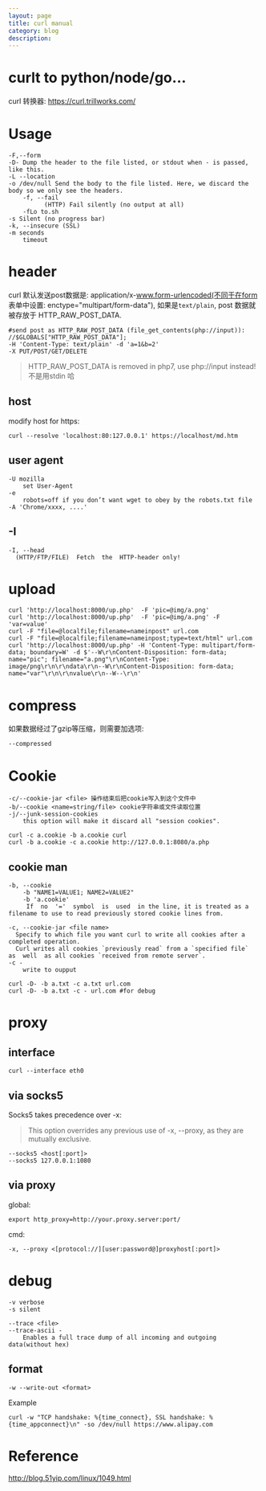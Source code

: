 ```yaml
---
layout: page
title: curl manual
category: blog
description:
---
```


# curlt to python/node/go...
curl 转换器: https://curl.trillworks.com/

# Usage

	-F,--form
	-D- Dump the header to the file listed, or stdout when - is passed, like this.
	-L --location
	-o /dev/null Send the body to the file listed. Here, we discard the body so we only see the headers.
        -f, --fail
              (HTTP) Fail silently (no output at all)
        -fLo to.sh
	-s Silent (no progress bar)
	-k, --insecure (SSL)
    -m seconds
        timeout

# header
curl 默认发送post数据是: application/x-www.form-urlencoded(不同于在form 表单中设置: enctype="multipart/form-data"), 如果是`text/plain`, post 数据就被存放于 HTTP_RAW_POST_DATA.

	#send post as HTTP_RAW_POST_DATA (file_get_contents(php://input)):
	//$GLOBALS["HTTP_RAW_POST_DATA"];
	-H 'Content-Type: text/plain' -d 'a=1&b=2'
	-X PUT/POST/GET/DELETE

> HTTP_RAW_POST_DATA is removed in php7, use php://input instead! 不是用stdin 哈

## host
modify host for https:

    curl --resolve 'localhost:80:127.0.0.1' https://localhost/md.htm

## user agent

	-U mozilla
		set User-Agent
	-e
		robots=off if you don’t want wget to obey by the robots.txt file
    -A 'Chrome/xxxx, ....'

## -I

	-I, --head
	  (HTTP/FTP/FILE)  Fetch  the  HTTP-header only!

# upload

	curl 'http://localhost:8000/up.php'  -F 'pic=@img/a.png'
	curl 'http://localhost:8000/up.php'  -F 'pic=@img/a.png' -F 'var=value'
	curl -F "file=@localfile;filename=nameinpost" url.com
	curl -F "file=@localfile;filename=nameinpost;type=text/html" url.com
	curl 'http://localhost:8000/up.php' -H 'Content-Type: multipart/form-data; boundary=W' -d $'--W\r\nContent-Disposition: form-data; name="pic"; filename="a.png"\r\nContent-Type: image/png\r\n\r\ndata\r\n--W\r\nContent-Disposition: form-data; name="var"\r\n\r\nvalue\r\n--W--\r\n'

# compress
如果数据经过了gzip等压缩，则需要加选项:

	--compressed

# Cookie

	-c/--cookie-jar <file> 操作结束后把cookie写入到这个文件中
	-b/--cookie <name=string/file> cookie字符串或文件读取位置
	-j/--junk-session-cookies
		this option will make it discard all "session cookies".

	curl -c a.cookie -b a.cookie curl
	curl -b a.cookie -c a.cookie http://127.0.0.1:8080/a.php

## cookie man

	-b, --cookie
		-b "NAME1=VALUE1; NAME2=VALUE2"
		-b 'a.cookie'
		 If  no  '='  symbol  is  used  in the line, it is treated as a filename to use to read previously stored cookie lines from.

	-c, --cookie-jar <file name>
	  Specify to which file you want curl to write all cookies after a completed operation.
	  Curl writes all cookies `previously read` from a `specified file`  as  well  as all cookies `received from remote server`.
	-c -
		write to oupput

	curl -D- -b a.txt -c a.txt url.com
	curl -D- -b a.txt -c - url.com #for debug

# proxy

## interface

    curl --interface eth0

## via socks5
Socks5 takes precedence over -x:

> This option overrides any previous use of -x, --proxy, as they are mutually exclusive.

	--socks5 <host[:port]>
	--socks5 127.0.0.1:1080

## via proxy
global:

	export http_proxy=http://your.proxy.server:port/

cmd:

	-x, --proxy <[protocol://][user:password@]proxyhost[:port]>

# debug

	-v verbose
	-s silent

	--trace <file>
	--trace-ascii -
		Enables a full trace dump of all incoming and outgoing data(without hex)

## format

	-w --write-out <format>

Example

	curl -w "TCP handshake: %{time_connect}, SSL handshake: %{time_appconnect}\n" -so /dev/null https://www.alipay.com

# Reference
http://blog.51yip.com/linux/1049.html
